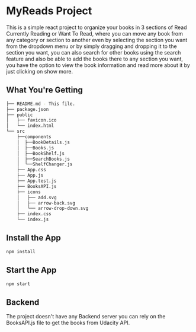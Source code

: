 # MyReads Project

This is a simple react project to organize your books in 3 sections of Read Currently Reading or Want To Read, where you can move any book from any category or section to another even by selecting the section you want from the dropdown menu or by simply dragging and dropping it to the section you want, you can also search for other books using the search feature and also be able to add the books there to any section you want, you have the option to view the book information and read more about it by just clicking on show more.


## What You're Getting

```bash
├── README.md - This file.
├── package.json 
├── public
│   ├── favicon.ico 
│   └── index.html 
└── src
    ├──components
    │  ├──BookDetails.js
    │  ├──Books.js
    │  ├──BookShelf.js
    │  ├──SearchBooks.js
    │  └──ShelfChanger.js
    ├── App.css 
    ├── App.js 
    ├── App.test.js 
    ├── BooksAPI.js 
    ├── icons 
    │   ├── add.svg
    │   ├── arrow-back.svg
    │   └── arrow-drop-down.svg
    ├── index.css 
    └── index.js 
```


## Install the App

```bash
npm install
```
## Start the App

```bash
npm start
```
## Backend 

The project doesn't have any Backend server you can rely on the BooksAPI.js file to get the books from Udacity API.

